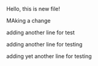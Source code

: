 Hello, this is new file!

MAking a change

adding another line for test

adding another line for testing

adding yet another line for testing